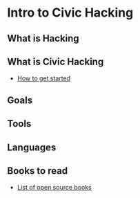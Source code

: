 # Intro to Civic Hacking

## What is Hacking 

## What is Civic Hacking 

* [How to get started](https://github.com/guardianproject/open-mobile-developers-guide/blob/master/en/1-open-source-foundations/getting-started-in-civic-hacking.md)

## Goals

## Tools

## Languages

## Books to read

* [List of open source books](https://github.com/guardianproject/open-mobile-developers-guide/blob/master/en/1-open-source-foundations/key-books-to-read.md)